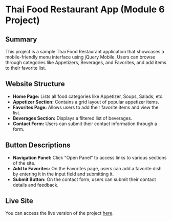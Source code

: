 # Thai Food Restaurant App (Module 6 Project)

## Summary
This project is a sample Thai Food Restaurant application that showcases a mobile-friendly menu interface using jQuery Mobile. Users can browse through categories like Appetizers, Beverages, and Favorites, and add items to their favorite list.

## Website Structure
- **Home Page:** Lists all food categories like Appetizer, Soups, Salads, etc.
- **Appetizer Section:** Contains a grid layout of popular appetizer items.
- **Favorites Page:** Allows users to add their favorite items and view the list.
- **Beverages Section:** Displays a filtered list of beverages.
- **Contact Form:** Users can submit their contact information through a form.

## Button Descriptions
- **Navigation Panel:** Click "Open Panel" to access links to various sections of the site.
- **Add to Favorites:** On the Favorites page, users can add a favorite dish by entering it in the input field and submitting it.
- **Submit Button:** On the contact form, users can submit their contact details and feedback.

## Live Site
You can access the live version of the project [here](https://username.github.io/module6project).
